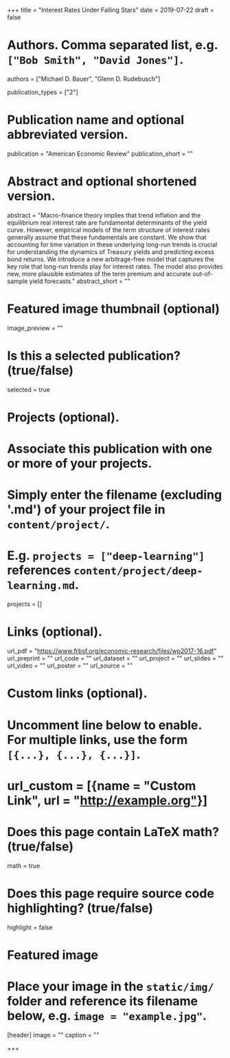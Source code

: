 +++
title = "Interest Rates Under Falling Stars"
date = 2019-07-22
draft = false

# Authors. Comma separated list, e.g. `["Bob Smith", "David Jones"]`.
authors = ["Michael D. Bauer", "Glenn D. Rudebusch"]

publication_types = ["2"]

# Publication name and optional abbreviated version.
publication = "American Economic Review"
publication_short = ""

# Abstract and optional shortened version.
abstract = "Macro-finance theory implies that trend inflation and the equilibrium real interest rate are fundamental determinants of the yield curve. However, empirical models of the term structure of interest rates generally assume that these fundamentals are constant. We show that accounting for time variation in these underlying long-run trends is crucial for understanding the dynamics of Treasury yields and predicting excess bond returns. We introduce a new arbitrage-free model that captures the key role that long-run trends play for interest rates. The model also provides new, more plausible estimates of the term premium and accurate out-of-sample yield forecasts."
abstract_short = ""

# Featured image thumbnail (optional)
image_preview = ""

# Is this a selected publication? (true/false)
selected = true

# Projects (optional).
#   Associate this publication with one or more of your projects.
#   Simply enter the filename (excluding '.md') of your project file in `content/project/`.
#   E.g. `projects = ["deep-learning"]` references `content/project/deep-learning.md`.
projects = []

# Links (optional).
url_pdf = "https://www.frbsf.org/economic-research/files/wp2017-16.pdf"
url_preprint = ""
url_code = ""
url_dataset = ""
url_project = ""
url_slides = ""
url_video = ""
url_poster = ""
url_source = ""

# Custom links (optional).
#   Uncomment line below to enable. For multiple links, use the form `[{...}, {...}, {...}]`.
# url_custom = [{name = "Custom Link", url = "http://example.org"}]

# Does this page contain LaTeX math? (true/false)
math = true

# Does this page require source code highlighting? (true/false)
highlight = false

# Featured image
# Place your image in the `static/img/` folder and reference its filename below, e.g. `image = "example.jpg"`.
[header]
image = ""
caption = ""

+++
